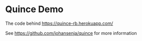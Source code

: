# Quince Demo

The code behind https://quince-rb.herokuapp.com/

See https://github.com/johansenja/quince for more information
